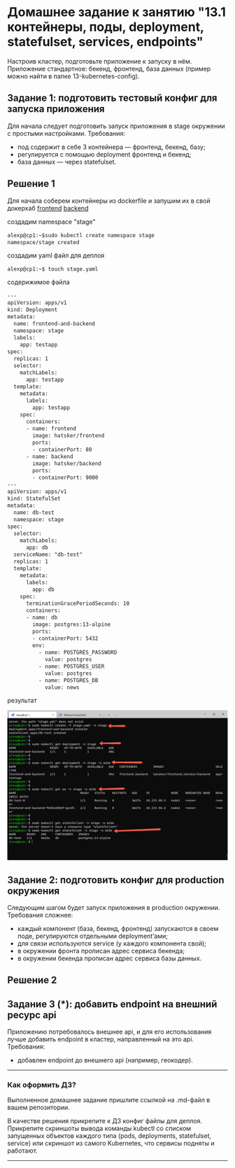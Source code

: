 # Домашнее задание к занятию "13.1 контейнеры, поды, deployment, statefulset, services, endpoints"
Настроив кластер, подготовьте приложение к запуску в нём. Приложение стандартное: бекенд, фронтенд, база данных (пример можно найти в папке 13-kubernetes-config).

## Задание 1: подготовить тестовый конфиг для запуска приложения
Для начала следует подготовить запуск приложения в stage окружении с простыми настройками. Требования:
* под содержит в себе 3 контейнера — фронтенд, бекенд, базу;
* регулируется с помощью deployment фронтенд и бекенд;
* база данных — через statefulset.

## Решение 1

Для начала соберем контейнеры из dockerfile и запушим их в свой докерхаб
[frontend](https://hub.docker.com/r/hatsker/frontend)
[backend](https://hub.docker.com/r/hatsker/backend)

создадим namespace "stage"
```commandline
alexp@cp1:~$sudo kubectl create namespace stage
namespace/stage created
```
создадим yaml файл для деплоя

```commandline
alexp@cp1:~$ touch stage.yaml
```
содерижимое файла

```commandline
---
apiVersion: apps/v1
kind: Deployment
metadata:
  name: frontend-and-backend
  namespace: stage
  labels:
    app: testapp
spec:
  replicas: 1
  selector:
    matchLabels:
      app: testapp
  template:
    metadata:
      labels:
        app: testapp
    spec:
      containers:
      - name: frontend
        image: hatsker/frontend
        ports:
        - containerPort: 80
      - name: backend
        image: hatsker/backend
        ports:
        - containerPort: 9000
---
apiVersion: apps/v1
kind: StatefulSet
metadata:
  name: db-test
  namespace: stage
spec:
  selector:
    matchLabels:
      app: db
  serviceName: "db-test"
  replicas: 1
  template:
    metadata:
      labels:
        app: db
    spec:
      terminationGracePeriodSeconds: 10
      containers:
      - name: db
        image: postgres:13-alpine
        ports:
        - containerPort: 5432
        env:
          - name: POSTGRES_PASSWORD
            value: postgres
          - name: POSTGRES_USER
            value: postgres
          - name: POSTGRES_DB
            value: news
```
результат 

![1](/img/dz_13_1_1.png)


## Задание 2: подготовить конфиг для production окружения
Следующим шагом будет запуск приложения в production окружении. Требования сложнее:
* каждый компонент (база, бекенд, фронтенд) запускаются в своем поде, регулируются отдельными deployment’ами;
* для связи используются service (у каждого компонента свой);
* в окружении фронта прописан адрес сервиса бекенда;
* в окружении бекенда прописан адрес сервиса базы данных.

## Решение 2



## Задание 3 (*): добавить endpoint на внешний ресурс api
Приложению потребовалось внешнее api, и для его использования лучше добавить endpoint в кластер, направленный на это api. Требования:
* добавлен endpoint до внешнего api (например, геокодер).

---

### Как оформить ДЗ?

Выполненное домашнее задание пришлите ссылкой на .md-файл в вашем репозитории.

В качестве решения прикрепите к ДЗ конфиг файлы для деплоя. Прикрепите скриншоты вывода команды kubectl со списком запущенных объектов каждого типа (pods, deployments, statefulset, service) или скриншот из самого Kubernetes, что сервисы подняты и работают.

---
